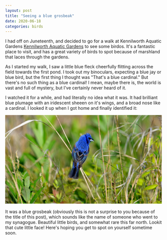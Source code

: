 ```yaml
---
layout: post
title: "Seeing a blue grosbeak"
date: 2020-06-18
categories: birds
---
```


I had off on Juneteenth, and decided to go for a walk at Kennilworth Aquatic Gardens [Kennilworth Aquatic Gardens](https://www.nps.gov/keaq/index.htm) to see some birdos. It's a fantastic place to visit, and has a great variety of birds to spot because of marshland that laces through the gardens.

As I started my walk, I saw a little blue fleck cheerfully flitting across the field towards the first pond. I took out my binoculars, expecting a blue jay or blue bird, but the first thing I thought was "That's a blue cardinal." But there's no such thing as a blue cardinal! I mean, maybe there is, the world is vast and full of mystery, but I've certainly never heard of it.

I watched it for a while, and had literally no idea what it was. It had brilliant blue plumage with an iridescent sheeen on it's wings, and a broad nose like a cardinal. I looked it up when I got home and finally identified it:

![image courtesy of the audubon society website](/assets/img/blue_grosbeak.jpeg)

It was a blue grosbeak (obviously this is not a surprise to you because of the title of this post), which sounds like the name of someone who went to my synagogue. Beautiful little birds, and somewhat rare this far north. Lookit that cute little face! Here's hoping you get to spot on yourself sometime soon.
